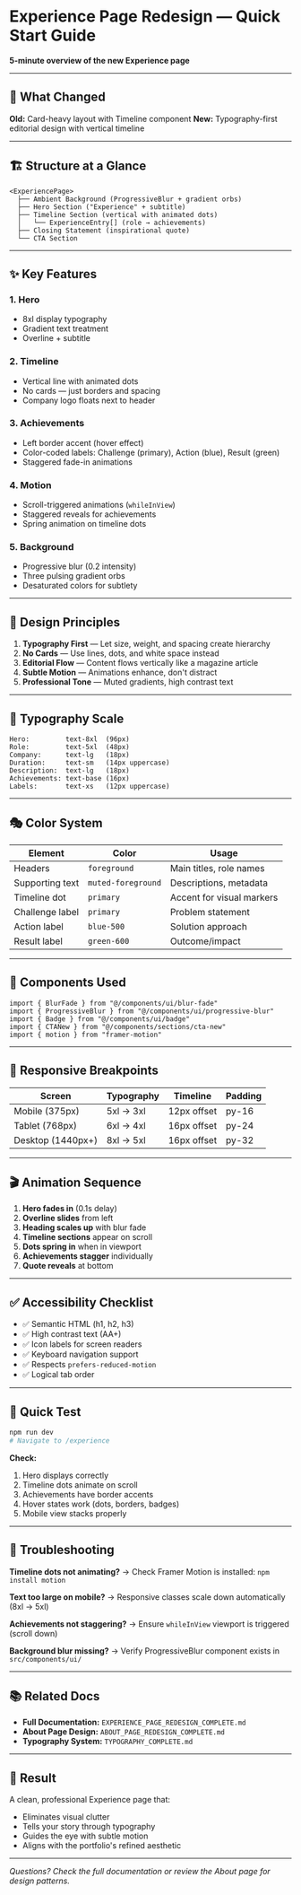 # Experience Page Redesign — Quick Start Guide

**5-minute overview of the new Experience page**

---

## 🎯 What Changed

**Old:** Card-heavy layout with Timeline component
**New:** Typography-first editorial design with vertical timeline

---

## 🏗️ Structure at a Glance

```tsx
<ExperiencePage>
  ├── Ambient Background (ProgressiveBlur + gradient orbs)
  ├── Hero Section ("Experience" + subtitle)
  ├── Timeline Section (vertical with animated dots)
  │   └── ExperienceEntry[] (role → achievements)
  ├── Closing Statement (inspirational quote)
  └── CTA Section
```

---

## ✨ Key Features

### 1. **Hero**
- 8xl display typography
- Gradient text treatment
- Overline + subtitle

### 2. **Timeline**
- Vertical line with animated dots
- No cards — just borders and spacing
- Company logo floats next to header

### 3. **Achievements**
- Left border accent (hover effect)
- Color-coded labels: Challenge (primary), Action (blue), Result (green)
- Staggered fade-in animations

### 4. **Motion**
- Scroll-triggered animations (`whileInView`)
- Staggered reveals for achievements
- Spring animation on timeline dots

### 5. **Background**
- Progressive blur (0.2 intensity)
- Three pulsing gradient orbs
- Desaturated colors for subtlety

---

## 🎨 Design Principles

1. **Typography First** — Let size, weight, and spacing create hierarchy
2. **No Cards** — Use lines, dots, and white space instead
3. **Editorial Flow** — Content flows vertically like a magazine article
4. **Subtle Motion** — Animations enhance, don't distract
5. **Professional Tone** — Muted gradients, high contrast text

---

## 📐 Typography Scale

```tsx
Hero:         text-8xl  (96px)
Role:         text-5xl  (48px)
Company:      text-lg   (18px)
Duration:     text-sm   (14px uppercase)
Description:  text-lg   (18px)
Achievements: text-base (16px)
Labels:       text-xs   (12px uppercase)
```

---

## 🎭 Color System

| Element | Color | Usage |
|---------|-------|-------|
| Headers | `foreground` | Main titles, role names |
| Supporting text | `muted-foreground` | Descriptions, metadata |
| Timeline dot | `primary` | Accent for visual markers |
| Challenge label | `primary` | Problem statement |
| Action label | `blue-500` | Solution approach |
| Result label | `green-600` | Outcome/impact |

---

## 🔧 Components Used

```tsx
import { BlurFade } from "@/components/ui/blur-fade"
import { ProgressiveBlur } from "@/components/ui/progressive-blur"
import { Badge } from "@/components/ui/badge"
import { CTANew } from "@/components/sections/cta-new"
import { motion } from "framer-motion"
```

---

## 📱 Responsive Breakpoints

| Screen | Typography | Timeline | Padding |
|--------|-----------|----------|---------|
| Mobile (375px) | 5xl → 3xl | 12px offset | py-16 |
| Tablet (768px) | 6xl → 4xl | 16px offset | py-24 |
| Desktop (1440px+) | 8xl → 5xl | 16px offset | py-32 |

---

## 🎬 Animation Sequence

1. **Hero fades in** (0.1s delay)
2. **Overline slides** from left
3. **Heading scales up** with blur fade
4. **Timeline sections** appear on scroll
5. **Dots spring in** when in viewport
6. **Achievements stagger** individually
7. **Quote reveals** at bottom

---

## ✅ Accessibility Checklist

- ✅ Semantic HTML (h1, h2, h3)
- ✅ High contrast text (AA+)
- ✅ Icon labels for screen readers
- ✅ Keyboard navigation support
- ✅ Respects `prefers-reduced-motion`
- ✅ Logical tab order

---

## 🚀 Quick Test

```bash
npm run dev
# Navigate to /experience
```

**Check:**
1. Hero displays correctly
2. Timeline dots animate on scroll
3. Achievements have border accents
4. Hover states work (dots, borders, badges)
5. Mobile view stacks properly

---

## 🐛 Troubleshooting

**Timeline dots not animating?**
→ Check Framer Motion is installed: `npm install motion`

**Text too large on mobile?**
→ Responsive classes scale down automatically (8xl → 5xl)

**Achievements not staggering?**
→ Ensure `whileInView` viewport is triggered (scroll down)

**Background blur missing?**
→ Verify ProgressiveBlur component exists in `src/components/ui/`

---

## 📚 Related Docs

- **Full Documentation:** `EXPERIENCE_PAGE_REDESIGN_COMPLETE.md`
- **About Page Design:** `ABOUT_PAGE_REDESIGN_COMPLETE.md`
- **Typography System:** `TYPOGRAPHY_COMPLETE.md`

---

## 🎉 Result

A clean, professional Experience page that:
- Eliminates visual clutter
- Tells your story through typography
- Guides the eye with subtle motion
- Aligns with the portfolio's refined aesthetic

---

*Questions? Check the full documentation or review the About page for design patterns.*
